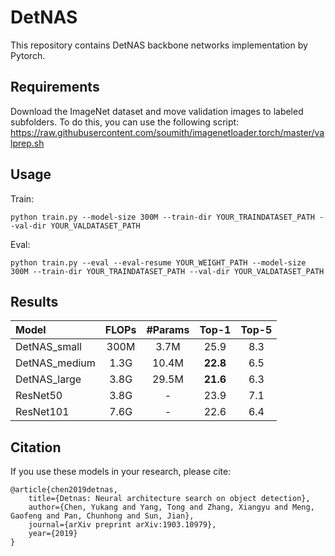 # DetNAS

This repository contains DetNAS backbone networks implementation by Pytorch.

## Requirements
Download the ImageNet dataset and move validation images to labeled subfolders. To do this, you can use the following script:
https://raw.githubusercontent.com/soumith/imagenetloader.torch/master/valprep.sh

## Usage
Train:
```shell
python train.py --model-size 300M --train-dir YOUR_TRAINDATASET_PATH --val-dir YOUR_VALDATASET_PATH
```
Eval:
```shell
python train.py --eval --eval-resume YOUR_WEIGHT_PATH --model-size 300M --train-dir YOUR_TRAINDATASET_PATH --val-dir YOUR_VALDATASET_PATH
```



## Results

| Model                  | FLOPs | #Params   | Top-1 | Top-5 |
| :--------------------- | :---: | :------:  | :---: | :---: |
|DetNAS_small	| 300M	| 3.7M	 |  25.9 	|     8.3  |
|DetNAS_medium	| 1.3G	| 10.4M	 |  **22.8** 	|     6.5  |
|DetNAS_large	| 3.8G	| 29.5M	 |  **21.6** 	|     6.3  |
|ResNet50 | 3.8G	| - |  23.9 	|     7.1  |
|ResNet101 | 7.6G	| - |  22.6 	|     6.4  |


## Citation
If you use these models in your research, please cite:


    @article{chen2019detnas,
        title={Detnas: Neural architecture search on object detection},
        author={Chen, Yukang and Yang, Tong and Zhang, Xiangyu and Meng, Gaofeng and Pan, Chunhong and Sun, Jian},
        journal={arXiv preprint arXiv:1903.10979},
        year={2019}
    }
